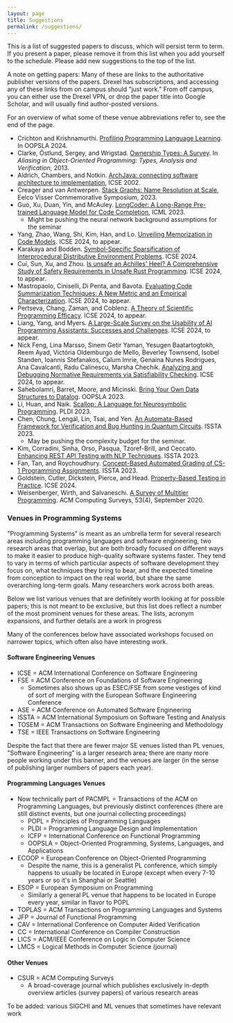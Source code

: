 ```yaml
---
layout: page
title: Suggestions
permalink: /suggestions/
---
```

This is a list of suggested papers to discuss, which will persist term to term. If you present a paper, please remove it from this list when you add yourself to the schedule. Please add new suggestions to the top of the list.

A note on getting papers: Many of these are links to the authoritative publisher versions of the papers. Drexel has subscriptions, and accessing any of these links from on campus should "just work." From off campus, you can either use the Drexel VPN, or drop the paper title into Google Scholar, and will usually find author-posted versions.

For an overview of what some of these venue abbreviations refer to, see the end of the page.

- Crichton and Krishnamurthi. [Profiling Programming Language Learning](https://cs.brown.edu/~sk/Publications/Papers/Published/ck-prof-prog-lang-learn/). In OOPSLA 2024.
- Clarke, Östlund, Sergey, and Wrigstad. [Ownership Types: A Survey](https://link.springer.com/chapter/10.1007/978-3-642-36946-9_3). In *Aliasing in Object-Oriented Programming: Types, Analysis and Verification*, 2013.
- Aldrich, Chambers, and Notkin. [ArchJava: connecting software architecture to implementation](https://dl.acm.org/doi/abs/10.1145/581339.581365), ICSE 2002.
- Creager and van Antwerpen. [Stack Graphs: Name Resolution at Scale](https://drops.dagstuhl.de/entities/document/10.4230/OASIcs.EVCS.2023.8), Eelco Visser Commemorative Symposium, 2023.
- Guo, Xu, Duan, Yin, and McAuley. [LongCoder: A Long-Range Pre-trained Language Model for Code Completion](https://proceedings.mlr.press/v202/guo23j.html), ICML 2023.
  + Might be pushing the neural network background assumptions for the seminar
- Yang, Zhao, Wang, Shi, Kim, Han, and Lo. [Unveiling Memorization in Code Models](https://conf.researchr.org/details/icse-2024/icse-2024-research-track/69/Unveiling-Memorization-in-Code-Models). ICSE 2024, to appear.
- Karakaya and Bodden. [Symbol-Specific Sparsification of Interprocedural Distributive Environment Problems](https://conf.researchr.org/details/icse-2024/icse-2024-research-track/88/Symbol-Specific-Sparsification-of-Interprocedural-Distributive-Environment-Problems). ICSE 2024. 
- Cui, Sun, Xu, and Zhou. [Is unsafe an Achilles' Heel? A Comprehensive Study of Safety Requirements in Unsafe Rust Programming](https://conf.researchr.org/details/icse-2024/icse-2024-research-track/136/Is-unsafe-an-Achilles-Heel-A-Comprehensive-Study-of-Safety-Requirements-in-Unsafe-R). ICSE 2024, to appear.
- Mastropaolo, Ciniselli, Di Penta, and Bavota. [Evaluating Code Summarization Techniques: A New Metric and an Empirical Characterization](https://conf.researchr.org/details/icse-2024/icse-2024-research-track/174/Evaluating-Code-Summarization-Techniques-A-New-Metric-and-an-Empirical-Characterizat). ICSE 2024, to appear.
- Pertseva, Chang, Zaman, and Coblenz. [A Theory of Scientific Programming Efficacy](https://conf.researchr.org/details/icse-2024/icse-2024-research-track/139/A-Theory-of-Scientific-Programming-Efficacy). ICSE 2024, to appear.
- Liang, Yang, and Myers. [A Large-Scale Survey on the Usability of AI Programming Assistants: Successes and Challenges](https://conf.researchr.org/details/icse-2024/icse-2024-research-track/3/A-Large-Scale-Survey-on-the-Usability-of-AI-Programming-Assistants-Successes-and-Cha). ICSE 2024, to appear.
- Nick Feng, Lina Marsso, Sinem Getir Yaman, Yesugen Baatartogtokh, Reem Ayad, Victória Oldemburgo de Mello, Beverley Townsend, Isobel Standen, Ioannis Stefanakos, Calum Imrie, Genaína Nunes Rodrigues, Ana Cavalcanti, Radu Calinescu, Marsha Chechik. [Analyzing and Debugging Normative Requirements via Satisfiability Checking](https://conf.researchr.org/details/icse-2024/icse-2024-research-track/89/Analyzing-and-Debugging-Normative-Requirements-via-Satisfiability-Checking). ICSE 2024, to appear.
- Sahebolamri, Barret, Moore, and Micinski. [Bring Your Own Data Structures to Datalog](https://dl.acm.org/doi/10.1145/3622840). OOPSLA 2023.
- Li, Huan, and Naik. [Scallop: A Language for Neurosymbolic Programming](https://dl.acm.org/doi/10.1145/3591280). PLDI 2023.
- Chen, Chung, Lengál, Lin, Tsai, and Yen. [An Automata-Based Framework for Verification and Bug Hunting in Quantum Circuits](https://dl.acm.org/doi/10.1145/3591270). ISSTA 2023.
  + May be pushing the complexity budget for the seminar.
- Kim, Corradini, Sinha, Orso, Pasqua, Tzoref-Brill, and Ceccato. [Enhancing REST API Testing with NLP Techniques](https://dl.acm.org/doi/10.1145/3597926.3598131). ISSTA 2023.
- Fan, Tan, and Roychoudhury. [Concept-Based Automated Grading of CS-1 Programming Assignments](https://dl.acm.org/doi/10.1145/3597926.3598049). ISSTA 2023.
- Goldstein, Cutler, Dickstein, Pierce, and Head. [Property-Based Testing in Practice](https://conf.researchr.org/details/icse-2024/icse-2024-research-track/90/Property-Based-Testing-in-Practice). ICSE 2024.
- Weisenberger, Wirth, and Salvaneschi. [A Survey of Multitier Programming](https://dl.acm.org/doi/abs/10.1145/3397495). ACM Computing Surveys, 53(4), September 2020.


### Venues in Programming Systems

"Programming Systems" is meant as an umbrella term for several research areas including programming languages and software engineering, two research areas that overlap, but are both broadly focused on different ways to make it easier to produce high-quality software systems faster.  They tend to vary in terms of which particular aspects of software development they focus on, what techniques they bring to bear, and the expected timeline from conception to impact on the real world, but share the same overarching long-term goals. Many researchers work across both areas.

Below we list various venues that are definitely worth looking at for possible papers; this is not meant to be exclusive, but this list does reflect a number of the most prominent venues for these areas. The lists, acronym expansions, and further details are a work in progress

Many of the conferences below have associated workshops focused on narrower topics, which often also have interesting work.

#### Software Engineering Venues

- ICSE = ACM International Conference on Software Engineering
- FSE = ACM Conference on Foundations of Software Engineering
  + Sometimes also shows up as ESEC/FSE from some vestiges of kind of sort of merging with the European Software Engineering Conference
- ASE = ACM Conference on Automated Software Engineering
- ISSTA = ACM International Symposium on Software Testing and Analysis
- TOSEM = ACM Transactions on Software Engineering and Methodology
- TSE = IEEE Transactions on Software Engineering

Despite the fact that there are fewer major SE venues listed than PL venues, "Software Engineering" is a larger research area; there are many more people working under this banner, and the venues are larger (in the sense of publishing larger numbers of papers each year).

#### Programming Languages Venues

- Now technically part of PACMPL = Transactions of the ACM on Programming Languages, but previously distinct conferences (there are still distinct events, but one journal collecting proceedings)
  - POPL = Principles of Programming Languages
  - PLDI = Programming Language Design and Implementation
  - ICFP = International Conference on Functional Programming
  - OOPSLA = Object-Oriented Programming, Systems, Languages, and Applications
- ECOOP = European Conference on Object-Oriented Programming
  + Despite the name, this is a generalist PL conference, which simply happens to usually be located in Europe (except when every 7-10 years or so it's in Shanghai or Seattle)
- ESOP = European Symposium on Programming
  + Similarly a general PL venue that happens to be located in Europe every year, similar in flavor to POPL
- TOPLAS = ACM Transactions on Programming Languages and Systems
- JFP = Journal of Functional Programming
- CAV = International Conference on Computer Aided Verification
- CC = International Conference on Compiler Construction
- LICS = ACM/IEEE Conference on Logic in Computer Science
- LMCS = Logical Methods in Computer Science (journal)

#### Other Venues

- CSUR = ACM Computing Surveys
  + A broad-coverage journal which publishes exclusively in-depth overview articles (survey papers) of various research areas

To be added: various SIGCHI and ML venues that sometimes have relevant work
